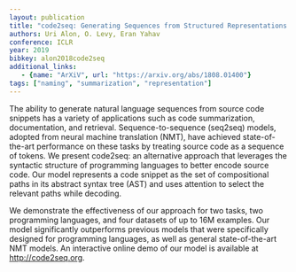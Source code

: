 ```yaml
---
layout: publication
title: "code2seq: Generating Sequences from Structured Representations of Code"
authors: Uri Alon, O. Levy, Eran Yahav
conference: ICLR
year: 2019
bibkey: alon2018code2seq
additional_links:
   - {name: "ArXiV", url: "https://arxiv.org/abs/1808.01400"}
tags: ["naming", "summarization", "representation"]
---
```

The ability to generate natural language sequences from source code snippets has a variety of applications such as code summarization, documentation, and retrieval. Sequence-to-sequence (seq2seq) models, adopted from neural machine translation (NMT), have achieved state-of-the-art performance on these tasks by treating source code as a sequence of tokens. We present code2seq: an alternative approach that leverages the syntactic structure of programming languages to better encode source code. Our model represents a code snippet as the set of compositional paths in its abstract syntax tree (AST) and uses attention to select the relevant paths while decoding.

We demonstrate the effectiveness of our approach for two tasks, two programming languages, and four datasets of up to 16M examples. Our model significantly outperforms previous models that were specifically designed for programming languages, as well as general state-of-the-art NMT models. An interactive online demo of our model is available at http://code2seq.org. 
